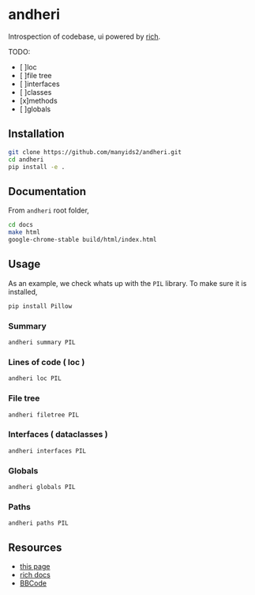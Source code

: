# andheri

Introspection of codebase, ui powered by [rich](https://github.com/Textualize/rich).

TODO:

- [ ]loc
- [ ]file tree
- [ ]interfaces
- [ ]classes
- [x]methods
- [ ]globals

## Installation

```sh
git clone https://github.com/manyids2/andheri.git
cd andheri
pip install -e .
```

## Documentation

From `andheri` root folder,

```sh
cd docs
make html
google-chrome-stable build/html/index.html
```

## Usage

As an example, we check whats up with the `PIL` library.
To make sure it is installed,

```
pip install Pillow
```

### Summary

```
andheri summary PIL
```

### Lines of code ( loc )

```
andheri loc PIL
```

### File tree

```
andheri filetree PIL
```

### Interfaces ( dataclasses )

```
andheri interfaces PIL
```

### Globals

```
andheri globals PIL
```

### Paths

```
andheri paths PIL
```

## Resources

- [this page](https://github.com/manyids2/andheri)
- [rich docs](https://rich.readthedocs.io/en/latest/index.html)
- [BBCode](https://en.wikipedia.org/wiki/BBCode)

